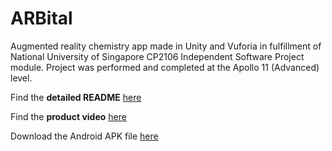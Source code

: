 # ARBital
Augmented reality chemistry app made in Unity and Vuforia in fulfillment of National University of Singapore CP2106 Independent Software Project module. Project was performed and completed at the Apollo 11 (Advanced) level.

Find the **detailed README** [here](https://docs.google.com/document/d/14pPjgsbSOxiqKAuGNLWPKP2D4hK4caRUNchCT-7txVw/edit?usp=sharing)

Find the **product video** [here](https://drive.google.com/file/d/1JdX_Cmg5005pKOBCchWm_NbsryxsIJUy/view?usp=sharing)

Download the Android APK file [here](https://www.dropbox.com/s/qih62693gp63rai/ARbital.apk?dl=0)
